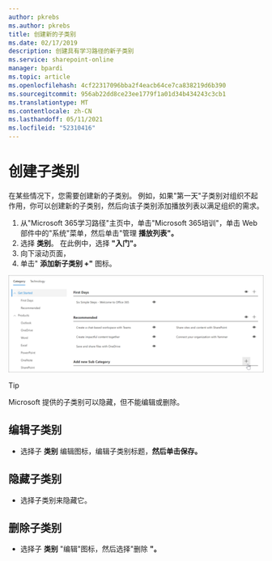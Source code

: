 ```yaml
---
author: pkrebs
ms.author: pkrebs
title: 创建新的子类别
ms.date: 02/17/2019
description: 创建具有学习路径的新子类别
ms.service: sharepoint-online
manager: bpardi
ms.topic: article
ms.openlocfilehash: 4cf22317096bba2f4eacb64ce7ca838219d6b390
ms.sourcegitcommit: 956ab22dd8ce23ee1779f1a01d34b434243c3cb1
ms.translationtype: MT
ms.contentlocale: zh-CN
ms.lasthandoff: 05/11/2021
ms.locfileid: "52310416"
---
```

# <a name="create-a-subcategory"></a>创建子类别 
在某些情况下，您需要创建新的子类别。 例如，如果"第一天"子类别对组织不起作用，你可以创建新的子类别，然后向该子类别添加播放列表以满足组织的需求。 

1. 从"Microsoft 365学习路径"主页中，单击"Microsoft 365培训"，单击 Web 部件中的"系统"菜单，然后单击"管理 **播放列表"。**  
2. 选择 **类别**。 在此例中，选择 **"入门"。**  
3. 向下滚动页面， 
3. 单击" **添加新子类别 +"** 图标。  

![cg-newsubcategory.png](media/cg-newsubcategory.png)

> [!TIP]
> Microsoft 提供的子类别可以隐藏，但不能编辑或删除。 

## <a name="edit-a-subcategory"></a>编辑子类别
- 选择子 **类别** 编辑图标，编辑子类别标题，**然后单击保存。**

## <a name="hide-a-subcategory"></a>隐藏子类别
- 选择子类别来隐藏它。 

## <a name="delete-a-subcategory"></a>删除子类别
- 选择子 **类别** "编辑"图标，然后选择"删除 **"。** 

